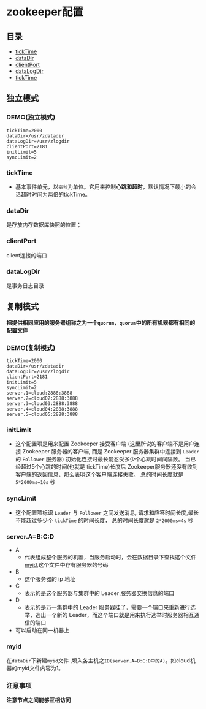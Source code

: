 # zookeeper配置

## 目录
* [tickTime](#tickTime)
* [dataDir](#dataDir)
* [clientPort](#clientPort)
* [dataLogDir](#dataLogDir)
* [tickTime](#tickTime)

## 独立模式 
### DEMO(独立模式)
```
tickTime=2000
dataDir=/usr/zdatadir
dataLogDir=/usr/zlogdir
clientPort=2181
initLimit=5
syncLimit=2
```

### tickTime
* 基本事件单元，以`毫秒`为单位。它用来控制**心跳和超时**，默认情况下最小的会话超时时间为两倍的tickTime。
### dataDir
是存放内存数据库快照的位置； 
### clientPort
client连接的端口
### dataLogDir
是事务日志目录 

## 复制模式
**把提供相同应用的服务器组称之为一个`quorum`，`quorum`中的所有机器都有相同的配置文件**
### DEMO(复制模式)

```
tickTime=2000
dataDir=/usr/zdatadir
dataLogDir=/usr/zlogdir
clientPort=2181
initLimit=5
syncLimit=2
server.1=cloud:2888:3888
server.2=cloud02:2888:3888
server.3=cloud03:2888:3888
server.4=cloud04:2888:3888
server.5=cloud05:2888:3888
```


### initLimit
* 这个配置项是用来配置 Zookeeper 接受客户端
    (这里所说的客户端不是用户连接 Zookeeper 服务器的客户端,
    而是 Zookeeper 服务器集群中连接到 `Leader` 的 `Follower` 服务器)
    初始化连接时最长能忍受多少个心跳时间间隔数。
    当已经超过5个心跳的时间(也就是 tickTime)长度后 
    Zookeeper服务器还没有收到客户端的返回信息，那么表明这个客户端连接失败。
    总的时间长度就是 `5*2000ms=10s` 秒 
### syncLimit
* 这个配置项标识 `Leader` 与 `Follower` 之间发送消息,
请求和应答时间长度,最长不能超过多少个 `tickTime` 的时间长度，
总的时间长度就是 `2*2000ms=4s` 秒 
 
### server.A=B\:C\:D
* A 
    * 代表组成整个服务的机器，当服务启动时，会在数据目录下查找这个文件[myid](#myid),这个文件中存有服务器的号码
* B
    * 这个服务器的 ip 地址
* C 
    * 表示的是这个服务器与集群中的 Leader 服务器交换信息的端口
* D
    * 表示的是万一集群中的 Leader 服务器挂了，需要一个端口来重新进行选举，选出一个新的 Leader，而这个端口就是用来执行选举时服务器相互通信的端口
* 可以启动在同一机器上

### myid
在`dataDir`下新建`myid`文件 ,填入各主机之`ID(server.A=B:C:D中的A)`。如cloud机器的myid文件内容为1。

### 注意事项
**注意节点之间能够互相访问** 


